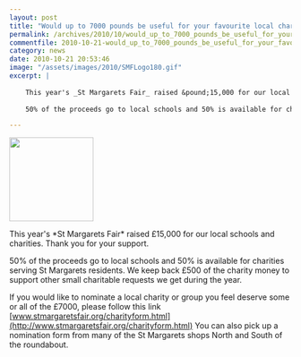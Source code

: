 ```yaml
---
layout: post
title: "Would up to 7000 pounds be useful for your favourite local charity?"
permalink: /archives/2010/10/would_up_to_7000_pounds_be_useful_for_your_favouri.html
commentfile: 2010-10-21-would_up_to_7000_pounds_be_useful_for_your_favouri
category: news
date: 2010-10-21 20:53:46
image: "/assets/images/2010/SMFLogo180.gif"
excerpt: |
    
    This year's _St Margarets Fair_ raised &pound;15,000 for our local schools and charities.  Thank you for your support.
    
    50% of the proceeds go to local schools and 50% is available for charities serving St Margarets residents.  We keep back &pound;500 of the charity money to support other small charitable requests we get during the year.

---
```


<p>
<a href="http://www.stmargaretsfair.org/"><img src="/assets/images/2010/SMFLogo180.gif" height="150" width="150" class="right" alt="" /></a>

</p>
This year's *St Margarets Fair* raised £15,000 for our local schools and charities. Thank you for your support.

50% of the proceeds go to local schools and 50% is available for charities serving St Margarets residents. We keep back £500 of the charity money to support other small charitable requests we get during the year.

If you would like to nominate a local charity or group you feel deserve some or all of the £7000, please follow this link [www.stmargaretsfair.org/charityform.html](http://www.stmargaretsfair.org/charityform.html) You can also pick up a nomination form from many of the St Margarets shops North and South of the roundabout.
